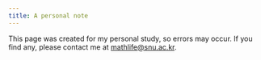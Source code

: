 ```yaml
---
title: A personal note
---
```


This page was created for my personal study, so errors may occur. If you find any, please contact me at [mathlife@snu.ac.kr](mailto:mathlife@snu.ac.kr).